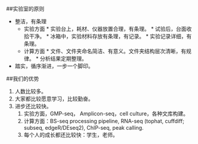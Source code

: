 
##实验室的原则
* 整洁，有条理
    * 实验方面
          * 实验台上，耗材、仪器放置合理，有条理。
          * 试验后，台面收拾干净。
          * 冰箱中，实验材料存放有条理，有记录。
          * 实验记录详细，有条理。
    * 计算方面
          * 文件、文件夹命名简洁、有意义。文件夹结构层次清晰，有规律。
          * 分析结果定期整理。
* 踏实，循序渐进，一步一个脚印。

##我们的优势
1. 人数比较多。
2. 大家都比较愿意学习，比较勤奋。
3. 进步还比较快。
    1. 实验方面，GMP-seq， Amplicon-seq，cell culture，各种文库构建。
    2. 计算方面：BS-seq processing pipeline, RNA-seq (tophat, cuffdiff; subseq, edgeR/DEseq2), ChIP-seq, peak calling.
    3. 每个人的成长都还比较快：学生，老师。
    

